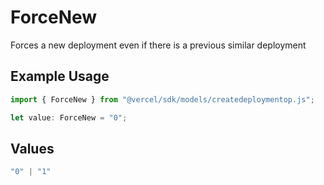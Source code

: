 # ForceNew

Forces a new deployment even if there is a previous similar deployment

## Example Usage

```typescript
import { ForceNew } from "@vercel/sdk/models/createdeploymentop.js";

let value: ForceNew = "0";
```

## Values

```typescript
"0" | "1"
```